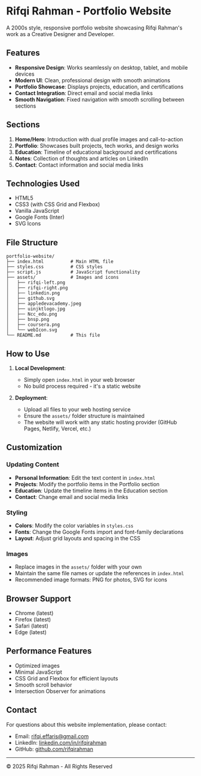 # Rifqi Rahman - Portfolio Website

A 2000s style, responsive portfolio website showcasing Rifqi Rahman's work as a Creative Designer and Developer.

## Features

- **Responsive Design**: Works seamlessly on desktop, tablet, and mobile devices
- **Modern UI**: Clean, professional design with smooth animations
- **Portfolio Showcase**: Displays projects, education, and certifications
- **Contact Integration**: Direct email and social media links
- **Smooth Navigation**: Fixed navigation with smooth scrolling between sections

## Sections

1. **Home/Hero**: Introduction with dual profile images and call-to-action
2. **Portfolio**: Showcases built projects, tech works, and design works
3. **Education**: Timeline of educational background and certifications
4. **Notes**: Collection of thoughts and articles on LinkedIn
5. **Contact**: Contact information and social media links

## Technologies Used

- HTML5
- CSS3 (with CSS Grid and Flexbox)
- Vanilla JavaScript
- Google Fonts (Inter)
- SVG Icons

## File Structure

```
portfolio-website/
├── index.html          # Main HTML file
├── styles.css          # CSS styles
├── script.js           # JavaScript functionality
├── assets/             # Images and icons
│   ├── rifqi-left.png
│   ├── rifqi-right.png
│   ├── linkedin.png
│   ├── github.svg
│   ├── appledevacademy.jpeg
│   ├── uinjktlogo.jpg
│   ├── Ncc_edu.png
│   ├── bnsp.png
│   ├── coursera.png
│   └── webIcon.svg
└── README.md           # This file
```

## How to Use

1. **Local Development**:
   - Simply open `index.html` in your web browser
   - No build process required - it's a static website

2. **Deployment**:
   - Upload all files to your web hosting service
   - Ensure the `assets/` folder structure is maintained
   - The website will work with any static hosting provider (GitHub Pages, Netlify, Vercel, etc.)

## Customization

### Updating Content
- **Personal Information**: Edit the text content in `index.html`
- **Projects**: Modify the portfolio items in the Portfolio section
- **Education**: Update the timeline items in the Education section
- **Contact**: Change email and social media links

### Styling
- **Colors**: Modify the color variables in `styles.css`
- **Fonts**: Change the Google Fonts import and font-family declarations
- **Layout**: Adjust grid layouts and spacing in the CSS

### Images
- Replace images in the `assets/` folder with your own
- Maintain the same file names or update the references in `index.html`
- Recommended image formats: PNG for photos, SVG for icons

## Browser Support

- Chrome (latest)
- Firefox (latest)
- Safari (latest)
- Edge (latest)

## Performance Features

- Optimized images
- Minimal JavaScript
- CSS Grid and Flexbox for efficient layouts
- Smooth scroll behavior
- Intersection Observer for animations

## Contact

For questions about this website implementation, please contact:
- Email: rifqi.effaris@gmail.com
- LinkedIn: [linkedin.com/in/rifqirahman](https://www.linkedin.com/in/muhammad-rifqi-rahman-professional/)
- GitHub: [github.com/rifqirahman](http://github.com/rifqi-rahman)

---

© 2025 Rifqi Rahman - All Rights Reserved
